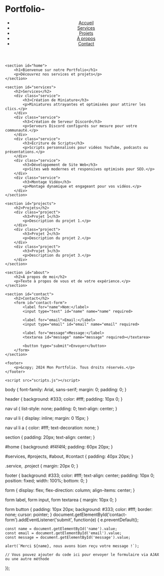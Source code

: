 # Portfolio-
<!DOCTYPE html>
<html lang="en">
<head>
    <meta charset="UTF-8">
    <meta name="viewport" content="width=device-width, initial-scale=1.0">
    <title>Portfolio</title>
    <link rel="stylesheet" href="styles.css">
</head>
<body>
    <header>
        <nav>
            <ul>
                <li><a href="#home">Accueil</a></li>
                <li><a href="#services">Services</a></li>
                <li><a href="#projects">Projets</a></li>
                <li><a href="#about">À propos</a></li>
                <li><a href="#contact">Contact</a></li>
            </ul>
        </nav>
    </header>

    <section id="home">
        <h1>Bienvenue sur notre Portfolio</h1>
        <p>Découvrez nos services et projets</p>
    </section>

    <section id="services">
        <h2>Services</h2>
        <div class="service">
            <h3>Création de Miniature</h3>
            <p>Miniatures attrayantes et optimisées pour attirer les clics.</p>
        </div>
        <div class="service">
            <h3>Création de Serveur Discord</h3>
            <p>Serveurs Discord configurés sur mesure pour votre communauté.</p>
        </div>
        <div class="service">
            <h3>Écriture de Scripts</h3>
            <p>Scripts personnalisés pour vidéos YouTube, podcasts ou présentations.</p>
        </div>
        <div class="service">
            <h3>Développement de Site Web</h3>
            <p>Sites web modernes et responsives optimisés pour SEO.</p>
        </div>
        <div class="service">
            <h3>Montage Vidéo</h3>
            <p>Montage dynamique et engageant pour vos vidéos.</p>
        </div>
    </section>

    <section id="projects">
        <h2>Projets</h2>
        <div class="project">
            <h3>Projet 1</h3>
            <p>Description du projet 1.</p>
        </div>
        <div class="project">
            <h3>Projet 2</h3>
            <p>Description du projet 2.</p>
        </div>
        <div class="project">
            <h3>Projet 3</h3>
            <p>Description du projet 3.</p>
        </div>
    </section>

    <section id="about">
        <h2>À propos de moi</h2>
        <p>Texte à propos de vous et de votre expérience.</p>
    </section>

    <section id="contact">
        <h2>Contact</h2>
        <form id="contact-form">
            <label for="name">Nom:</label>
            <input type="text" id="name" name="name" required>
            
            <label for="email">Email:</label>
            <input type="email" id="email" name="email" required>
            
            <label for="message">Message:</label>
            <textarea id="message" name="message" required></textarea>
            
            <button type="submit">Envoyer</button>
        </form>
    </section>

    <footer>
        <p>&copy; 2024 Mon Portfolio. Tous droits réservés.</p>
    </footer>

    <script src="scripts.js"></script>
</body>
</html>
body {
    font-family: Arial, sans-serif;
    margin: 0;
    padding: 0;
}

header {
    background: #333;
    color: #fff;
    padding: 10px 0;
}

nav ul {
    list-style: none;
    padding: 0;
    text-align: center;
}

nav ul li {
    display: inline;
    margin: 0 15px;
}

nav ul li a {
    color: #fff;
    text-decoration: none;
}

section {
    padding: 20px;
    text-align: center;
}

#home {
    background: #f4f4f4;
    padding: 60px 20px;
}

#services, #projects, #about, #contact {
    padding: 40px 20px;
}

.service, .project {
    margin: 20px 0;
}

footer {
    background: #333;
    color: #fff;
    text-align: center;
    padding: 10px 0;
    position: fixed;
    width: 100%;
    bottom: 0;
}

form {
    display: flex;
    flex-direction: column;
    align-items: center;
}

form label, form input, form textarea {
    margin: 10px 0;
}

form button {
    padding: 10px 20px;
    background: #333;
    color: #fff;
    border: none;
    cursor: pointer;
}
document.getElementById('contact-form').addEventListener('submit', function(e) {
    e.preventDefault();
    
    const name = document.getElementById('name').value;
    const email = document.getElementById('email').value;
    const message = document.getElementById('message').value;
    
    alert(`Merci ${name}, nous avons bien reçu votre message !`);
    
    // Vous pouvez ajouter du code ici pour envoyer le formulaire via AJAX ou une autre méthode
});
